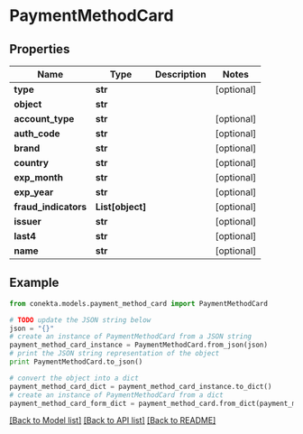 # PaymentMethodCard


## Properties
Name | Type | Description | Notes
------------ | ------------- | ------------- | -------------
**type** | **str** |  | [optional] 
**object** | **str** |  | 
**account_type** | **str** |  | [optional] 
**auth_code** | **str** |  | [optional] 
**brand** | **str** |  | [optional] 
**country** | **str** |  | [optional] 
**exp_month** | **str** |  | [optional] 
**exp_year** | **str** |  | [optional] 
**fraud_indicators** | **List[object]** |  | [optional] 
**issuer** | **str** |  | [optional] 
**last4** | **str** |  | [optional] 
**name** | **str** |  | [optional] 

## Example

```python
from conekta.models.payment_method_card import PaymentMethodCard

# TODO update the JSON string below
json = "{}"
# create an instance of PaymentMethodCard from a JSON string
payment_method_card_instance = PaymentMethodCard.from_json(json)
# print the JSON string representation of the object
print PaymentMethodCard.to_json()

# convert the object into a dict
payment_method_card_dict = payment_method_card_instance.to_dict()
# create an instance of PaymentMethodCard from a dict
payment_method_card_form_dict = payment_method_card.from_dict(payment_method_card_dict)
```
[[Back to Model list]](../README.md#documentation-for-models) [[Back to API list]](../README.md#documentation-for-api-endpoints) [[Back to README]](../README.md)


